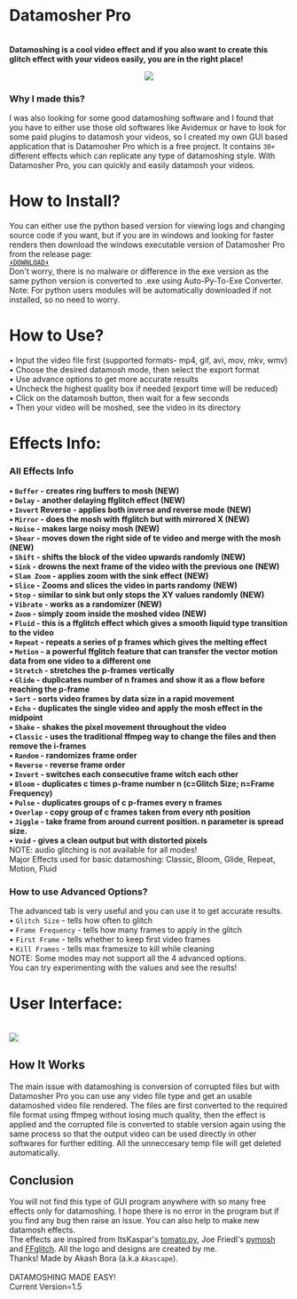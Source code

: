 # Datamosher Pro
<br><b>Datamoshing is a cool video effect and if you also want to create this glitch effect with your videos easily, you are in the right place!</b>
<br><p align='center'><img src="https://user-images.githubusercontent.com/89206401/141642297-7c62cf6f-7024-430f-88a2-c9cbbf0dc655.png"></p>
### Why I made this?
I was also looking for some good datamoshing software and I found that you have to either use those old softwares like Avidemux or have to look for some paid plugins to datamosh your videos, so I created my own GUI based application that is Datamosher Pro which is a free project. It contains `30+` different effects which can replicate any type of datamoshing style. With Datamosher Pro, you can quickly and easily datamosh your videos.
# How to Install?
You can either use the python based version for viewing logs and changing source code if you want, but if you are in windows and looking for faster renders then download the windows executable version of Datamosher Pro from the release page: 
<br>[`⬇️DOWNLOAD⬇️`](https://github.com/Akascape/Datamosher-Pro/releases/tag/Datamosher_Prov1.5)
<br>Don't worry, there is no malware or difference in the exe version as the same python version is converted to .exe using Auto-Py-To-Exe Converter.
<br>Note: For python users modules will be automatically downloaded if not installed, so no need to worry.
# How to Use?
• Input the video file first (supported formats- mp4, gif, avi, mov, mkv, wmv)
<br>• Choose the desired datamosh mode, then select the export format
<br>• Use advance options to get more accurate results
<br>• Uncheck the highest quality box if needed (export time will be reduced)
<br>• Click on the datamosh button, then wait for a few seconds
<br>• Then your video will be moshed, see the video in its directory
# Effects Info:
### All Effects Info
<b>• `Buffer` - creates ring buffers to mosh (NEW)
<br>• `Delay` - another delaying ffglitch effect (NEW)
<br>• `Invert` Reverse - applies both inverse and reverse mode (NEW)
<br>• `Mirror` - does the mosh with ffglitch but with mirrored X (NEW)
<br>• `Noise` - makes large noisy mosh (NEW)
<br>• `Shear` - moves down the right side of te video and merge with the mosh (NEW)
<br>• `Shift` - shifts the block of the video upwards randomly (NEW)
<br>• `Sink` - drowns the next frame of the video with the previous one (NEW)
<br>• `Slam Zoom` - applies zoom with the sink effect (NEW)
<br>• `Slice` - Zooms and slices the video in parts randomy (NEW)
<br>• `Stop` - similar to sink but only stops the XY values randomly (NEW)
<br>• `Vibrate` - works as a randomizer (NEW)
<br>• `Zoom` - simply zoom inside the moshed video (NEW)
<br>• `Fluid` - this is a ffglitch effect which gives a smooth liquid type transition to the video
<br>• `Repeat` - repeats a series of p frames which gives the melting effect
<br>• `Motion` - a powerful ffglitch feature that can transfer the vector motion data from one video to a different one
<br>• `Stretch` - stretches the p-frames vertically
<br>• `Glide` - duplicates number of n frames and show it as a flow before reaching the p-frame
<br>• `Sort` - sorts video frames by data size in a rapid movement
<br>• `Echo` - duplicates the single video and apply the mosh effect in the midpoint
<br>• `Shake` - shakes the pixel movement throughout the video
<br>• `Classic` - uses the traditional ffmpeg way to change the files and then remove the i-frames
<br>• `Random` - randomizes frame order
<br>• `Reverse` - reverse frame order
<br>• `Invert` - switches each consecutive frame witch each other
<br>• `Bloom` - duplicates c times p-frame number n (c=Glitch Size; n=Frame Frequency)
<br>• `Pulse` - duplicates groups of c p-frames every n frames
<br>• `Overlap` - copy group of c frames taken from every nth position
<br>• `Jiggle` - take frame from around current position. n parameter is spread size.
<br>• `Void` - gives a clean output but with distorted pixels </b>
<br>NOTE: audio glitching is not available for all modes!
<br>Major Effects used for basic datamoshing: Classic, Bloom, Glide, Repeat, Motion, Fluid
### How to use Advanced Options?
The advanced tab is very useful and you can use it to get accurate results.
<br>• `Glitch Size` - tells how often to glitch
<br>• `Frame Frequency` - tells how many frames to apply in the glitch
<br>• `First Frame` - tells whether to keep first video frames
<br>• `Kill Frames` - tells max framesize to kill while cleaning
<br>NOTE: Some modes may not support all the 4 advanced options.
<br>You can try experimenting with the values and see the results!
# User Interface:
<br><img src="https://user-images.githubusercontent.com/89206401/142208408-6970448d-fe9d-4e60-aac6-21809aefcfca.png">
## How It Works
The main issue with datamoshing is conversion of corrupted files but with Datamosher Pro you can use any video file type and get an usable datamoshed video file rendered. The files are first converted to the required file format using ffmpeg without losing much quality, then the effect is applied and the corrupted file is converted to stable version again using the same process so that the output video can be used directly in other softwares for further editing. All the unneccesary temp file will get deleted automatically.
## Conclusion
You will not find this type of GUI program anywhere with so many free effects only for datamoshing.
I hope there is no error in the program but if you find any bug then raise an issue. You can also help to make new datamosh effects.
<br>The effects are inspired from ItsKaspar's [tomato.py](https://github.com/itsKaspar/tomato), Joe Friedl's [pymosh](https://github.com/grampajoe/pymosh) and [FFglitch](https://ffglitch.org/). 
All the logo and designs are created by me. <br>Thanks! Made by Akash Bora (a.k.a `Akascape`).
<br>
<br> DATAMOSHING MADE EASY!
<br> Current Version=1.5
